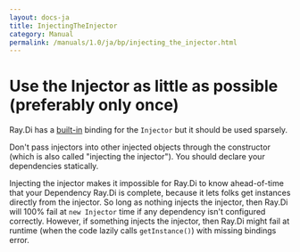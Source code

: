 ```yaml
---
layout: docs-ja
title: InjectingTheInjector
category: Manual
permalink: /manuals/1.0/ja/bp/injecting_the_injector.html
---
```

# Use the Injector as little as possible (preferably only once)

Ray.Di has a [built-in](../built_in_bindings.html) binding for the `Injector` but it should be used sparsely.

Don't pass injectors into other injected objects through the constructor (which is also called "injecting the injector"). You should declare your dependencies statically.

Injecting the injector makes it impossible for Ray.Di to know ahead-of-time that your Dependency Ray.Di is complete, because it lets folks get instances directly from the injector. So long as nothing injects the injector, then Ray.Di will 100% fail at `new Injector` time if any dependency isn't configured correctly. However, if something injects the injector, then Ray.Di might fail at runtime (when the code lazily calls `getInstance()`) with missing bindings error.

